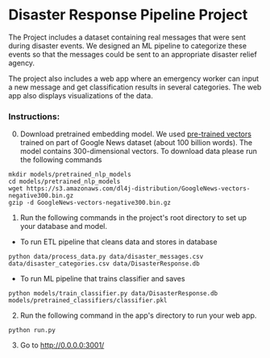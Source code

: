 # Disaster Response Pipeline Project

The Project includes a dataset containing real messages that were sent during disaster events. We designed an ML pipeline to categorize these events so that the messages could be sent to an appropriate disaster relief agency.

The project also includes a web app where an emergency worker can input a new message and get classification results in several categories. The web app also displays visualizations of the data. 

### Instructions:
0. Download pretrained embedding model. We used [pre-trained vectors](https://code.google.com/archive/p/word2vec/) trained on part of Google News dataset (about 100 billion words). The model contains 300-dimensional vectors. 
To download data please run the following commands
```
mkdir models/pretrained_nlp_models
cd models/pretrained_nlp_models
wget https://s3.amazonaws.com/dl4j-distribution/GoogleNews-vectors-negative300.bin.gz
gzip -d GoogleNews-vectors-negative300.bin.gz
```
1. Run the following commands in the project's root directory to set up your database and model.

* To run ETL pipeline that cleans data and stores in database

```
python data/process_data.py data/disaster_messages.csv data/disaster_categories.csv data/DisasterResponse.db
```

* To run ML pipeline that trains classifier and saves

```
python models/train_classifier.py data/DisasterResponse.db models/pretrained_classifiers/classifier.pkl
```

2. Run the following command in the app's directory to run your web app.
```
python run.py
```

3. Go to http://0.0.0.0:3001/

